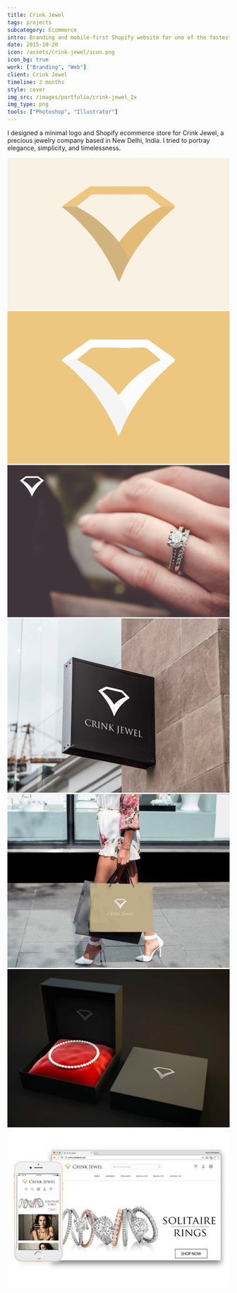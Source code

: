 ```yaml
---
title: Crink Jewel
tags: projects
subcategory: Ecommerce
intro: Branding and mobile-first Shopify website for one of the fastest-growing precious jewelry companies.
date: 2015-10-20
icon: /assets/crink-jewel/icon.png
icon_bg: true
work: ["Branding", "Web"]
client: Crink Jewel
timeline: 2 months
style: cover
img_src: /images/portfolio/crink-jewel_2x
img_type: png
tools: ["Photoshop", "Illustrator"]
---
```


I designed a minimal logo and Shopify ecommerce store for Crink Jewel, a precious jewelry company based in New Delhi, India. I tried to portray elegance, simplicity, and timelessness.

<div class="three-images">
  <div><img alt="" src="/assets/crink-jewel/1.png"></div>
  <div><img alt="" src="/assets/crink-jewel/2.png"></div>
  <div><img alt="" src="/assets/crink-jewel/3.png"></div>
</div>
<div class="two-images">
  <div><img alt="" src="/assets/crink-jewel/4.png"></div>
  <div><img alt="" src="/assets/crink-jewel/5.png"></div>
</div>
<div class="two-images">
  <div><img alt="" src="/assets/crink-jewel/6.png"></div>
  <div><img alt="" src="/assets/crink-jewel/7.png"></div>
</div>
